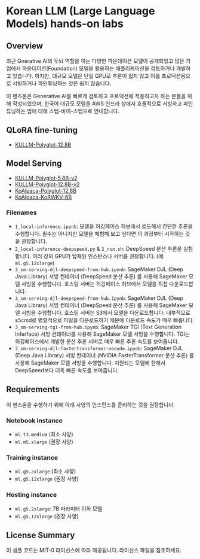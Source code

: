 # Korean LLM (Large Language Models) hands-on labs

## Overview

최근 Gnerative AI의 두뇌 역할을 하는 다양한 파운데이션 모델이 공개되었고 많은 기업에서 파운데이션(Foundation) 모델을 활용하는 애플리케이션을 검토하거나 개발하고 있습니다. 
하지만, 대규모 모델은 단일 GPU로 추론이 쉽지 않고 이를 프로덕션용으로 서빙하거나 파인튜닝하는 것은 쉽지 않습니다.

이 핸즈온은 Generative AI를 빠르게 검토하고 프로덕션에 적용하고자 하는 분들을 위해 작성되었으며, 한국어 대규모 모델을 AWS 인프라 상에서 효율적으로 서빙하고 파인튜닝하는 법에 대해 스텝-바이-스텝으로 안내합니다.

## QLoRA fine-tuning 
- [KULLM-Polyglot-12.8B](fine-tuning)

## Model Serving

- [KULLM-Polyglot-5.8B-v2](kullm-polyglot-5.8b)
- [KULLM-Polyglot-12.8B-v2](kullm-polyglot-12.8b)
- [KoAlpaca-Polyglot-12.8B](koalpaca-polyglot-12.8b)
- [KoAlpaca-KoRWKV-6B](koalpaca-korwkv-6b)

### Filenames
- `1_local-inference.ipynb`: 모델을 허깅페이스 허브에서 로드해서 간단한 추론을 수행합니다. 필수는 아니지만 모델을 체험해 보고 싶다면 이 과정부터 시작하는 것을 권장합니다.
- `2_local-inference-deepspeed.py` & `2_run.sh`: DeepSpeed 분산 추론을 실험합니다. 여러 장의 GPU가 탑재된 인스턴스나 서버를 권장합니다. (예: `ml.g5.12xlarge`)
- `3_sm-serving-djl-deepspeed-from-hub.ipynb`: SageMaker DJL (Deep Java Library) 서빙 컨테이너 (DeepSpeed 분산 추론) 를 사용해 SageMaker 모델 서빙을 수행합니다. 호스팅 서버는 허깅페이스 허브에서 모델을 직접 다운로드합니다.
- `3_sm-serving-djl-deepspeed-from-hub.ipynb`: SageMaker DJL (Deep Java Library) 서빙 컨테이너 (DeepSpeed 분산 추론) 를 사용해 SageMaker 모델 서빙을 수행합니다. 호스팅 서버는 S3에서 모델을 다운로드합니다. 내부적으로 s5cmd로 병렬적으로 파일을 다운로드하기 때문에 다운로드 속도가 매우 빠릅니다.
- `3_sm-serving-tgi-from-hub.ipynb`: SageMaker TGI (Text Generation Inferface) 서빙 컨테이너를 사용해 SageMaker 모델 서빙을 수행합니다. TGI는 허깅페이스에서 개발한 분산 추론 서버로 매우 빠른 추론 속도를 보여줍니다.
- `3_sm-serving-djl-fastertransformer-nocode.ipynb`: SageMaker DJL (Deep Java Library) 서빙 컨테이너 (NVIDIA FasterTransformer 분산 추론) 를 사용해 SageMaker 모델 서빙을 수행합니다. 지원되는 모델에 한해서 DeepSpeed보다 더욱 빠른 속도를 보여줍니다.

## Requirements

이 핸즈온을 수행하기 위해 아래 사양의 인스턴스를 준비하는 것을 권장합니다.

### Notebook instance
- `ml.t3.medium` (최소 사양)
- `ml.m5.xlarge` (권장 사양)

### Training instance
- `ml.g5.2xlarge` (최소 사양)
- `ml.g5.12xlarge` (권장 사양)

### Hosting instance
- `ml.g5.2xlarge`: 7B 파라미터 이하 모델
- `ml.g5.12xlarge` (권장 사양)

## License Summary

이 샘플 코드는 MIT-0 라이선스에 따라 제공됩니다. 라이선스 파일을 참조하세요.